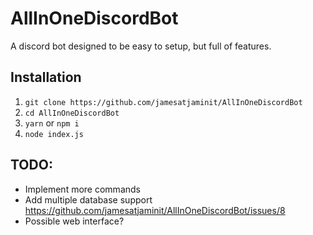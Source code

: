 # AllInOneDiscordBot
A discord bot designed to be easy to setup, but full of features.
## Installation
1) `git clone https://github.com/jamesatjaminit/AllInOneDiscordBot`
2) `cd AllInOneDiscordBot`
3) `yarn` or `npm i`
4) `node index.js`
## TODO:
* Implement more commands
* Add multiple database support https://github.com/jamesatjaminit/AllInOneDiscordBot/issues/8
* Possible web interface?
